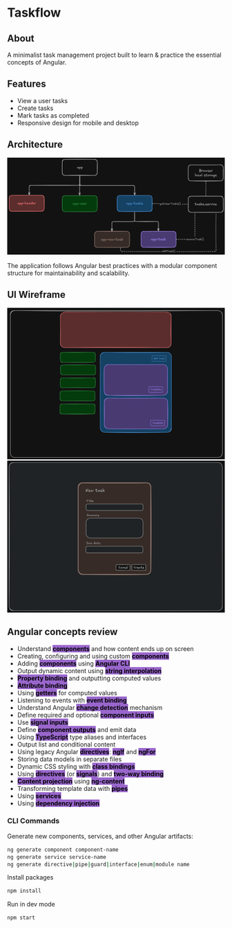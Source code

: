 # Taskflow

## About

A minimalist task management project built to learn & practice the essential concepts of Angular.

## Features

- View a user tasks
- Create tasks
- Mark tasks as completed
- Responsive design for mobile and desktop

## Architecture

<img src="/src/images/taskflow-component-structure.png" alt="Taskflow Components Structure"/>

The application follows Angular best practices with a modular component structure for maintainability and scalability.

## UI Wireframe

<img src="/src/images/taskflow-wireframe-1.png" alt="Taskflow Wireframe 1"/>
<img src="/src/images/taskflow-wireframe-2.png" alt="Taskflow Wireframe 2"/>

## Angular concepts review

- Understand <mark style="background-color: #9966CC">**components**</mark> and how content ends up on screen
- Creating, configuring and using custom <mark style="background-color: #9966CC">**components**</mark>
- Adding <mark style="background-color: #9966CC">**components**</mark> using <mark style="background-color: #9966CC">**Angular CLI**</mark>
- Output dynamic content using <mark style="background-color: #9966CC">**string interpolation**</mark>
- <mark style="background-color: #9966CC">**Property binding**</mark> and outputting computed values
- <mark style="background-color: #9966CC">**Attribute binding**</mark>
- Using <mark style="background-color: #9966CC">**getters**</mark> for computed values
- Listening to events with <mark style="background-color: #9966CC">**event binding**</mark>
- Understand Angular <mark style="background-color: #9966CC">**change detection**</mark> mechanism
- Define required and optional <mark style="background-color: #9966CC">**component inputs**</mark>
- Use <mark style="background-color: #9966CC">**signal inputs**</mark>
- Define <mark style="background-color: #9966CC">**component outputs**</mark> and emit data
- Using <mark style="background-color: #9966CC">**TypeScript**</mark> type aliases and interfaces
- Output list and conditional content
- Using legacy Angular <mark style="background-color: #9966CC">**directives**</mark>: <mark style="background-color: #9966CC">**ngIf**</mark> and <mark style="background-color: #9966CC">**ngFor**</mark>
- Storing data models in separate files
- Dynamic CSS styling with <mark style="background-color: #9966CC">**class bindings**</mark>
- Using <mark style="background-color: #9966CC">**directives**</mark> (or <mark style="background-color: #9966CC">**signals**</mark>) and <mark style="background-color: #9966CC">**two-way binding**</mark>
- <mark style="background-color: #9966CC">**Content projection**</mark> using <mark style="background-color: #9966CC">**ng-content**</mark>
- Transforming template data with <mark style="background-color: #9966CC">**pipes**</mark>
- Using <mark style="background-color: #9966CC">**services**</mark>
- Using <mark style="background-color: #9966CC">**dependency injection**</mark>

### CLI Commands

Generate new components, services, and other Angular artifacts:

```bash
ng generate component component-name
ng generate service service-name
ng generate directive|pipe|guard|interface|enum|module name
```

Install packages

```bash
npm install
```

Run in dev mode

```bash
npm start
```
